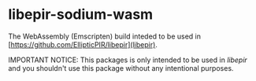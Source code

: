 libepir-sodium-wasm
===================

The WebAssembly (Emscripten) build inteded to be used in [https://github.com/EllipticPIR/libepir](libepir).

IMPORTANT NOTICE: This packages is only intended to be used in *libepir* and you shouldn't use this package without any intentional purposes.

